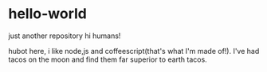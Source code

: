 # hello-world
just another repository
hi humans!

hubot here, i like node,js and coffeescript(that's what I'm made of!).
I've had tacos on the moon and find them far superior to earth tacos.
